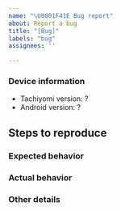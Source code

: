 ```yaml
---
name: "\U0001F41E Bug report"
about: Report a bug
title: "[Bug]"
labels: "bug"
assignees: ''

---
```


### Device information
* Tachiyomi version: ?
* Android version: ?

## Steps to reproduce

### Expected behavior

### Actual behavior

### Other details
